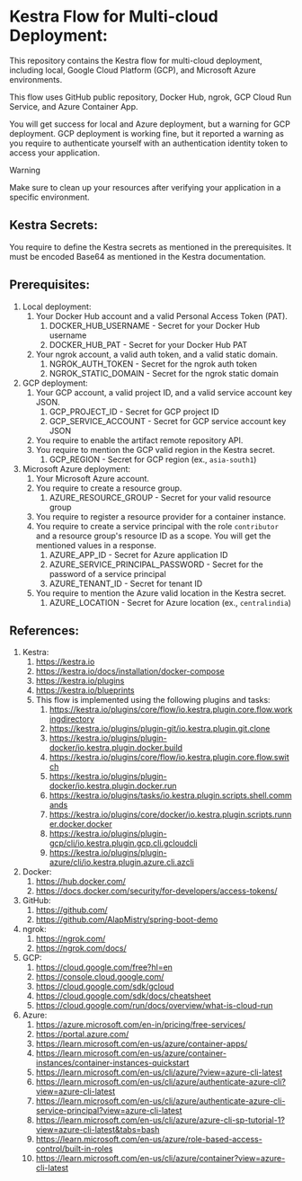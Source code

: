 # Kestra Flow for Multi-cloud Deployment:
This repository contains the Kestra flow for multi-cloud deployment, including local, Google Cloud Platform (GCP), and Microsoft Azure environments.

This flow uses GitHub public repository, Docker Hub, ngrok, GCP Cloud Run Service, and Azure Container App.

You will get success for local and Azure deployment, but a warning for GCP deployment. GCP deployment is working fine, but it reported a warning as you require to authenticate yourself with an authentication identity token to access your application.

> [!WARNING]
> Make sure to clean up your resources after verifying your application in a specific environment.

## Kestra Secrets:
You require to define the Kestra secrets as mentioned in the prerequisites. It must be encoded Base64 as mentioned in the Kestra documentation.

## Prerequisites:
1. Local deployment:
   1. Your Docker Hub account and a valid Personal Access Token (PAT).
      1. DOCKER_HUB_USERNAME - Secret for your Docker Hub username
      2. DOCKER_HUB_PAT - Secret for your Docker Hub PAT
   3. Your ngrok account, a valid auth token, and a valid static domain.
      1. NGROK_AUTH_TOKEN - Secret for the ngrok auth token
      2. NGROK_STATIC_DOMAIN - Secret for the ngrok static domain
2. GCP deployment:
   1. Your GCP account, a valid project ID, and a valid service account key JSON.
      1. GCP_PROJECT_ID - Secret for GCP project ID
      2. GCP_SERVICE_ACCOUNT - Secret for GCP service account key JSON
   3. You require to enable the artifact remote repository API.
   4. You require to mention the GCP valid region in the Kestra secret.
      1. GCP_REGION - Secret for GCP region (ex., `asia-south1`)
3. Microsoft Azure deployment:
   1. Your Microsoft Azure account.
   2. You require to create a resource group.
      1. AZURE_RESOURCE_GROUP - Secret for your valid resource group
   4. You require to register a resource provider for a container instance.
   5. You require to create a service principal with the role `contributor` and a resource group's resource ID as a scope. You will get the mentioned values in a response.
      1. AZURE_APP_ID - Secret for Azure application ID
      2. AZURE_SERVICE_PRINCIPAL_PASSWORD - Secret for the password of a service principal
      3. AZURE_TENANT_ID - Secret for tenant ID
   6. You require to mention the Azure valid location in the Kestra secret.
      1. AZURE_LOCATION - Secret for Azure location (ex., `centralindia`)

## References:
1. Kestra:
   1. https://kestra.io
   2. https://kestra.io/docs/installation/docker-compose
   3. https://kestra.io/plugins
   4. https://kestra.io/blueprints
   5. This flow is implemented using the following plugins and tasks:
      1. https://kestra.io/plugins/core/flow/io.kestra.plugin.core.flow.workingdirectory
      2. https://kestra.io/plugins/plugin-git/io.kestra.plugin.git.clone
      3. https://kestra.io/plugins/plugin-docker/io.kestra.plugin.docker.build
      4. https://kestra.io/plugins/core/flow/io.kestra.plugin.core.flow.switch
      5. https://kestra.io/plugins/plugin-docker/io.kestra.plugin.docker.run
      6. https://kestra.io/plugins/tasks/io.kestra.plugin.scripts.shell.commands
      7. https://kestra.io/plugins/core/docker/io.kestra.plugin.scripts.runner.docker.docker
      8. https://kestra.io/plugins/plugin-gcp/cli/io.kestra.plugin.gcp.cli.gcloudcli
      9. https://kestra.io/plugins/plugin-azure/cli/io.kestra.plugin.azure.cli.azcli
2. Docker:
   1. https://hub.docker.com/
   2. https://docs.docker.com/security/for-developers/access-tokens/
3. GitHub:
   1. https://github.com/
   2. https://github.com/AlapMistry/spring-boot-demo
4. ngrok:
   1. https://ngrok.com/
   2. https://ngrok.com/docs/
5. GCP:
   1. https://cloud.google.com/free?hl=en
   2. https://console.cloud.google.com/
   3. https://cloud.google.com/sdk/gcloud
   4. https://cloud.google.com/sdk/docs/cheatsheet
   5. https://cloud.google.com/run/docs/overview/what-is-cloud-run
6. Azure:
   1. https://azure.microsoft.com/en-in/pricing/free-services/
   2. https://portal.azure.com/
   3. https://learn.microsoft.com/en-us/azure/container-apps/
   4. https://learn.microsoft.com/en-us/azure/container-instances/container-instances-quickstart
   5. https://learn.microsoft.com/en-us/cli/azure/?view=azure-cli-latest
   6. https://learn.microsoft.com/en-us/cli/azure/authenticate-azure-cli?view=azure-cli-latest
   7. https://learn.microsoft.com/en-us/cli/azure/authenticate-azure-cli-service-principal?view=azure-cli-latest
   8. https://learn.microsoft.com/en-us/cli/azure/azure-cli-sp-tutorial-1?view=azure-cli-latest&tabs=bash
   9. https://learn.microsoft.com/en-us/azure/role-based-access-control/built-in-roles
   10. https://learn.microsoft.com/en-us/cli/azure/container?view=azure-cli-latest
